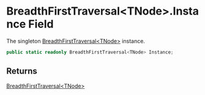 # BreadthFirstTraversal&lt;TNode&gt;.Instance Field

The singleton [BreadthFirstTraversal&lt;TNode&gt;](MrKWatkins.Ast.Traversal.BreadthFirstTraversal-1.md) instance.

```c#
public static readonly BreadthFirstTraversal<TNode> Instance;
```

## Returns

[BreadthFirstTraversal&lt;TNode&gt;](MrKWatkins.Ast.Traversal.BreadthFirstTraversal-1.md)
